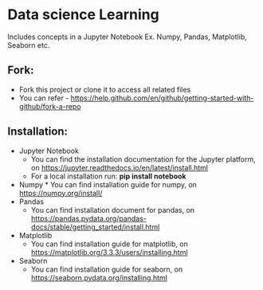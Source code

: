 # Data science Learning
Includes concepts in a Jupyter Notebook 
Ex. Numpy, Pandas, Matplotlib, Seaborn etc.
## Fork: 
  * Fork this project or clone it to access all related files 
  * You can refer -  https://help.github.com/en/github/getting-started-with-github/fork-a-repo 
## Installation:
  * Jupyter Notebook
    * You can find the installation documentation for the Jupyter platform, on https://jupyter.readthedocs.io/en/latest/install.html
    * For a local installation run: <b>pip install notebook</b>
   * Numpy
    * You can find installation guide for numpy, on https://numpy.org/install/
  * Pandas
    * You can find installation document for pandas, on https://pandas.pydata.org/pandas-docs/stable/getting_started/install.html
  * Matplotlib
    * You can find installation guide for matplotlib, on https://matplotlib.org/3.3.3/users/installing.html
  * Seaborn
    * You can find installation guide for seaborn, on https://seaborn.pydata.org/installing.html
